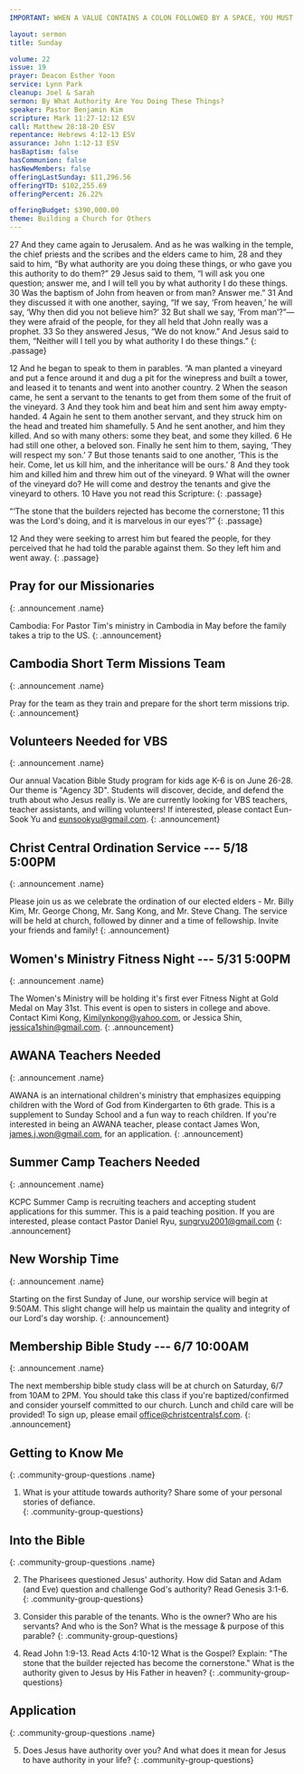```yaml
---
IMPORTANT: WHEN A VALUE CONTAINS A COLON FOLLOWED BY A SPACE, YOU MUST USE &#58;

layout: sermon
title: Sunday

volume: 22
issue: 19
prayer: Deacon Esther Yoon
service: Lynn Park
cleanup: Joel & Sarah
sermon: By What Authority Are You Doing These Things?
speaker: Pastor Benjamin Kim
scripture: Mark 11:27-12:12 ESV
call: Matthew 28:18-20 ESV
repentance: Hebrews 4:12-13 ESV
assurance: John 1:12-13 ESV
hasBaptism: false
hasCommunion: false
hasNewMembers: false
offeringLastSunday: $11,296.56
offeringYTD: $102,255.69
offeringPercent: 26.22%

offeringBudget: $390,000.00
theme: Building a Church for Others
---
```


27 And they came again to Jerusalem. And as he was walking in the temple, the chief priests and the scribes and the elders came to him, 28 and they said to him, “By what authority are you doing these things, or who gave you this authority to do them?” 29 Jesus said to them, “I will ask you one question; answer me, and I will tell you by what authority I do these things. 30 Was the baptism of John from heaven or from man? Answer me.” 31 And they discussed it with one another, saying, “If we say, ‘From heaven,’ he will say, ‘Why then did you not believe him?’ 32 But shall we say, ‘From man’?”—they were afraid of the people, for they all held that John really was a prophet. 33 So they answered Jesus, “We do not know.” And Jesus said to them, “Neither will I tell you by what authority I do these things.”
{: .passage}

12 And he began to speak to them in parables. “A man planted a vineyard and put a fence around it and dug a pit for the winepress and built a tower, and leased it to tenants and went into another country. 2 When the season came, he sent a servant to the tenants to get from them some of the fruit of the vineyard. 3 And they took him and beat him and sent him away empty-handed. 4 Again he sent to them another servant, and they struck him on the head and treated him shamefully. 5 And he sent another, and him they killed. And so with many others: some they beat, and some they killed. 6 He had still one other, a beloved son. Finally he sent him to them, saying, ‘They will respect my son.’ 7 But those tenants said to one another, ‘This is the heir. Come, let us kill him, and the inheritance will be ours.’ 8 And they took him and killed him and threw him out of the vineyard. 9 What will the owner of the vineyard do? He will come and destroy the tenants and give the vineyard to others. 10 Have you not read this Scripture:
{: .passage}

“‘The stone that the builders rejected
    has become the cornerstone;
11 this was the Lord's doing,
    and it is marvelous in our eyes’?”
{: .passage}

12 And they were seeking to arrest him but feared the people, for they perceived that he had told the parable against them. So they left him and went away.
{: .passage}


## Pray for our Missionaries
{: .announcement .name}

Cambodia: For Pastor Tim's ministry in Cambodia in May before the family takes a trip to the US.
{: .announcement}

## Cambodia Short Term Missions Team
{: .announcement .name}

Pray for the team as they train and prepare for the short term missions trip.
{: .announcement}

## Volunteers Needed for VBS
{: .announcement .name}

Our annual Vacation Bible Study program for kids age K-6 is on June 26-28.  Our theme is "Agency 3D".  Students will discover, decide, and defend the truth about who Jesus really is.  We are currently looking for VBS teachers, teacher assistants, and willing volunteers!  If interested, please contact Eun-Sook Yu and eunsookyu@gmail.com.
{: .announcement}

## Christ Central Ordination Service --- 5/18 5:00PM
{: .announcement .name}

Please join us as we celebrate the ordination of our elected elders - Mr. Billy Kim, Mr. George Chong, Mr. Sang Kong, and Mr. Steve Chang. The service will be held at church, followed by dinner and a time of fellowship. Invite your friends and family!
{: .announcement}

## Women's Ministry Fitness Night --- 5/31 5:00PM
{: .announcement  .name}

The Women's Ministry will be holding it's first ever Fitness Night at Gold Medal on May 31st. This event is open to sisters in college and above. Contact Kimi Kong, Kimilynkong@yahoo.com, or Jessica Shin, jessica1shin@gmail.com.
{: .announcement}

## AWANA Teachers Needed
{: .announcement  .name}

AWANA is an international children's ministry that emphasizes equipping children with the Word of God from Kindergarten to 6th grade. This is a supplement to Sunday School and a fun way to reach children. If you're interested in being an AWANA teacher, please contact James Won, james.j.won@gmail.com, for an application.
{: .announcement}

## Summer Camp Teachers Needed
{: .announcement  .name}

KCPC Summer Camp is recruiting teachers and accepting student applications for this summer. This is a paid teaching position. If you are interested, please contact Pastor Daniel Ryu, sungryu2001@gmail.com
{: .announcement}

## New Worship Time
{: .announcement  .name}

Starting on the first Sunday of June, our worship service will begin at 9:50AM. This slight change will help us maintain the quality and integrity of our Lord's day worship.
{: .announcement}

## Membership Bible Study --- 6/7 10:00AM
{: .announcement  .name}

The next membership bible study class will be at church on Saturday, 6/7 from 10AM to 2PM. You should take this class if you're baptized/confirmed and consider yourself committed to our church. Lunch and child care will be provided! To sign up, please email office@christcentralsf.com.
{: .announcement}

## Getting to Know Me
{: .community-group-questions .name}

1)  What is your attitude towards authority?  Share some of your personal stories of defiance.  
{: .community-group-questions}

## Into the Bible
{: .community-group-questions .name}

2) The Pharisees questioned Jesus' authority.  How did Satan and Adam (and Eve) question and challenge God's authority?  Read Genesis 3:1-6. 
{: .community-group-questions}

3) Consider this parable of the tenants.  Who is the owner?  Who are his servants?  And who is the Son?  What is the message & purpose of this parable?
{: .community-group-questions}

4) Read John 1:9-13.  Read Acts 4:10-12  What is the Gospel?  Explain: "The stone that the builder rejected has become the cornerstone."  What is the authority given to Jesus by His Father in heaven?
{: .community-group-questions}

## Application
{: .community-group-questions .name}

5) Does Jesus have authority over you?  And what does it mean for Jesus to have authority in your life?
{: .community-group-questions}
